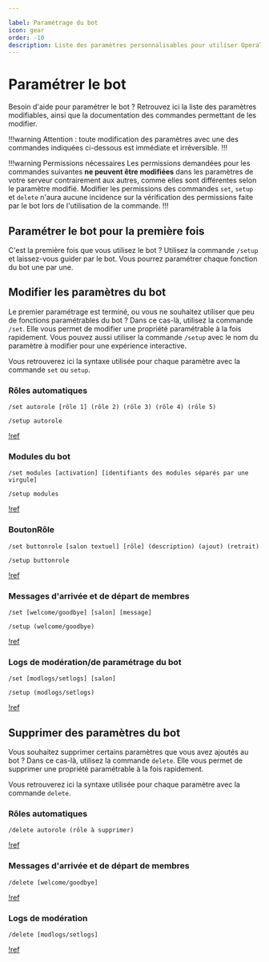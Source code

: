 ```yaml
---

label: Paramétrage du bot
icon: gear
order: -10
description: Liste des paramètres personnalisables pour utiliser OperaToBot sur vos serveurs.
---
```


# Paramétrer le bot

Besoin d'aide pour paramétrer le bot ? Retrouvez ici la liste des paramètres modifiables, ainsi que la documentation des commandes permettant de les modifier.

!!!warning
Attention : toute modification des paramètres avec une des commandes indiquées ci-dessous est immédiate et irréversible.
!!!

!!!warning Permissions nécessaires
Les permissions demandées pour les commandes suivantes **ne peuvent être modifiées** dans les paramètres de votre serveur contrairement aux autres, comme elles sont différentes selon le paramètre modifié. Modifier les permissions des commandes `set`, `setup` et `delete` n'aura aucune incidence sur la vérification des permissions faite par le bot lors de l'utilisation de la commande.
!!!

## Paramétrer le bot pour la première fois
C'est la première fois que vous utilisez le bot ? Utilisez la commande `/setup` et laissez-vous guider par le bot. Vous pourrez paramétrer chaque fonction du bot une par une.

## Modifier les paramètres du bot
Le premier paramétrage est terminé, ou vous ne souhaitez utiliser que peu de fonctions paramétrables du bot ? Dans ce cas-là, utilisez la commande `/set`. Elle vous permet de modifier une propriété paramétrable à la fois rapidement. Vous pouvez aussi utiliser la commande `/setup` avec le nom du paramètre à modifier pour une expérience interactive.

Vous retrouverez ici la syntaxe utilisée pour chaque paramètre avec la commande `set` ou `setup`.

### Rôles automatiques
``` Avec la commande set
/set autorole [rôle 1] (rôle 2) (rôle 3) (rôle 4) (rôle 5)
```
``` Avec la commande setup
/setup autorole
```
[!ref](autorole.md)

### Modules du bot
``` Avec la commande set
/set modules [activation] [identifiants des modules séparés par une virgule]
```
``` Avec la commande setup
/setup modules
```
[!ref](modules.md)

### BoutonRôle
``` Avec la commande set
/set buttonrole [salon textuel] [rôle] (description) (ajout) (retrait)
```
``` Avec la commande setup
/setup buttonrole
```
[!ref](buttonrole.md)

### Messages d'arrivée et de départ de membres
``` Avec la commande set
/set [welcome/goodbye] [salon] [message]
```
``` Avec la commande setup
/setup (welcome/goodbye)
```
[!ref](messages.md)

### Logs de modération/de paramétrage du bot
``` Avec la commande set
/set [modlogs/setlogs] [salon]
```
``` Avec la commande setup
/setup (modlogs/setlogs)
```
[!ref](logs.md)

## Supprimer des paramètres du bot
Vous souhaitez supprimer certains paramètres que vous avez ajoutés au bot ? Dans ce cas-là, utilisez la commande `delete`. Elle vous permet de supprimer une propriété paramétrable à la fois rapidement. 

Vous retrouverez ici la syntaxe utilisée pour chaque paramètre avec la commande `delete`.

### Rôles automatiques
```
/delete autorole (rôle à supprimer)
```
[!ref](autorole.md)

### Messages d'arrivée et de départ de membres
```
/delete [welcome/goodbye]
```
[!ref](messages.md)

### Logs de modération
```
/delete [modlogs/setlogs]
```
[!ref](logs.md)